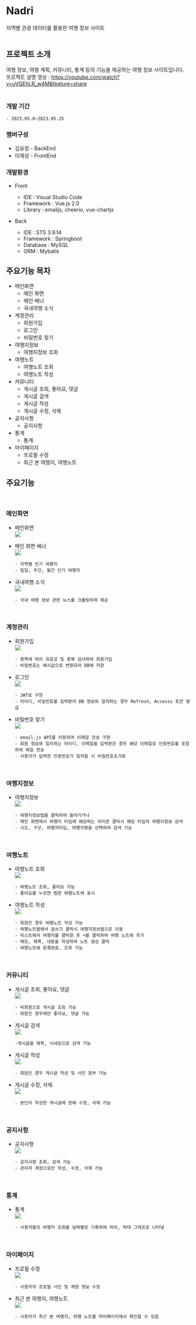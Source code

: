 # Nadri

지역별 관광 데이터를 활용한 여행 정보 사이트
<br/> <br/>

## 프로젝트 소개

여행 정보, 여행 계획, 커뮤니티, 통계 등의 기능을 제공하는 여행 정보 사이트입니다.<br/>
프로젝트 설명 영상 : https://youtube.com/watch?v=uVQEhLR_w4M&feature=share
<br/> <br/>

### 개발 기간

`- 2023.05.8~2023.05.25`

### 멤버구성

- 김유정 - BackEnd
- 이제성 - FrontEnd

### 개발환경

- Front
  - IDE : Visual Studio Code
  - Framework : Vue.js 2.0
  - Library : emailjs, cheerio, vue-chartjs

- Back
  - IDE : STS 3.9.14
  - Framework : Springboot
  - Database : MySQL
  - ORM : Mybatis

## 주요기능 목차

- 메인화면
  - 메인 화면
  - 메인 베너
  - 국내여행 소식
- 계정관리
  - 회원가입
  - 로그인
  - 비밀번호 찾기
- 여행지정보
  - 여행지정보 조회
- 여행노트
  - 여행노트 조회
  - 여행노트 작성
- 커뮤니티
  - 게시글 조회, 좋아요, 댓글
  - 게시글 검색
  - 게시글 작성
  - 게시글 수정, 삭제
- 공지사항
  - 공지사항
- 통계
  - 통계
- 마이페이지
  - 프로필 수정
  - 최근 본 여행지, 여행노트

## 주요기능

<br/>

### 메인화면

- 메인화면  
  <img src="gifs/1_main.gif">

- 메인 화면 베너  
  <img src="gifs/5_moving_banner.gif">
  ```
  - 지역별 인기 여행지
  - 일일, 주간, 월간 인기 여행지
  ```
- 국내여행 소식  
  <img src="gifs/6_news.gif">
  ```
  - 국내 여행 정보 관련 뉴스를 크롤링하여 제공
  ```
  <br/>

### 계정관리

- 회원가입  
  <img src="gifs/2_join.gif">

  ```
  - 항목에 따라 유효성 및 중복 검사하여 회원가입
  - 비밀번호는 해시값으로 변환되어 DB에 저장
  ```

- 로그인  
  <img src="gifs/3_login.gif">

  ```
  - JWT로 구현
  - 아이디, 비밀번호를 입력받아 DB 정보와 일치하는 경우 Refresh, Accesss 토큰 발급
  ```

- 비밀번호 찾기  
  <img src="gifs/4_find_pw.gif">
  ```
  - email.js API를 이용하여 이메일 전송 구현
  - 회원 정보와 일치하는 아이디, 이메일을 입력받은 경우 해당 이메일로 인증번호를 포함하여 메일 전송
  - 사용자가 입력한 인증번호가 일치할 시 비밀번호초기화
  ```
  <br/>

### 여행지정보

- 여행지정보  
  <img src="gifs/7_trip_info.gif">
  ```
  - 여행지정보탭을 클릭하여 들어가거나
  - 메인 화면에서 여행지 타입에 해당하는 아이콘 클릭시 해당 타입의 여행지정보 검색
  - 시도, 구군, 여행지타입, 여행지명을 선택하여 검색 가능
  ```
  <br/>

### 여행노트

- 여행노트 조회  
  <img src="gifs/13_view_note.gif">
  ```
  - 여행노트 조회, 좋아요 가능
  - 좋아요를 누르면 찜한 여행노트에 표시
  ```
- 여행노트 작성  
  <img src="gifs/14_write_note.gif">
  ```
  - 회원인 경우 여행노트 작성 가능
  - 여행노트탭에서 글쓰기 클릭시 여행지정보탭으로 이동
  - 리스트에서 여행지를 클릭한 후 +를 클릭하여 여행 노트에 추가
  - 메모, 제목, 내용을 작성하여 노트 생성 클릭
  - 여행노트에 등록완료, 조회 가능
  ```
  <br/>

### 커뮤니티

- 게시글 조회, 좋아요, 댓글  
  <img src="gifs/8_1_view_like_comment.gif">
  ```
  - 비회원으로 게시글 조회 가능
  - 회원인 경우에만 좋아요, 댓글 가능
  ```
- 게시글 검색  
  <img src="gifs/8_2_search.gif">
  ```
  -게시글을 제목, 닉네임으로 검색 가능
  ```
- 게시글 작성  
  <img src="gifs/9_write.gif">
  ```
  - 회원인 경우 게시글 작성 및 사진 첨부 가능
  ```
- 게시글 수정, 삭제  
  <img src="gifs/10_modify_delete.gif">
  ```
  - 본인이 작성한 게시글에 한해 수정, 삭제 가능
  ```
  <br/>

### 공지사항

- 공지사항  
  <img src="gifs/11_notice.gif">
  ```
  - 공지사항 조회, 검색 가능
  - 관리자 계정으로만 작성, 수정, 삭제 가능
  ```
  <br/>

### 통계

- 통계  
  <img src="gifs/12_rank.gif">
  ```
  - 사용자들의 여행지 조회를 날짜별로 기록하여 파이, 막대 그래프로 나타냄
  ```
  <br/>

### 마이페이지

- 프로필 수정  
  <img src="gifs/15_profile.gif">
  ```
  - 사용자의 프로필 사진 및 계정 정보 수정
  ```
- 최근 본 여행지, 여행노트  
  <img src="gifs/16_recently_view.gif">
  ```
  - 사용자가 최근 본 여행지, 여행 노트를 마이페이지에서 확인할 수 있음
  ```
